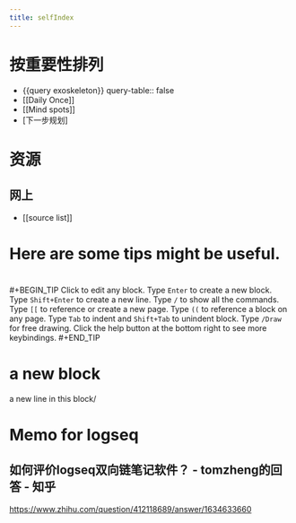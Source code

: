 ```yaml
---
title: selfIndex
---
```


# 按重要性排列
- {{query exoskeleton}}
  query-table:: false
- [[Daily Once]]
- [[Mind spots]]
- [下一步规划]
# 资源
## 网上
- [[source list]]
# Here are some tips might be useful.
#
#+BEGIN_TIP
Click to edit any block.
Type `Enter` to create a new block.
Type `Shift+Enter` to create a new line.
Type `/` to show all the commands.
Type `[[` to reference or create a new page.
Type `((` to reference a block on any page.
Type `Tab` to indent and `Shift+Tab` to unindent block.
Type `/Draw` for free drawing.
Click the help button at the bottom right to see more keybindings. 
#+END_TIP
# a new block
a new line in this block/
# Memo for logseq
##
##
## 如何评价logseq双向链笔记软件？ - tomzheng的回答 - 知乎
https://www.zhihu.com/question/412118689/answer/1634633660
##
##
##